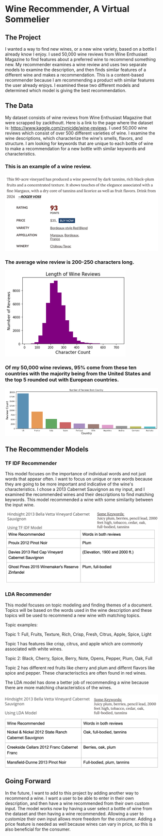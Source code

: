 # Wine Recommender, A Virtual Sommelier

## The Project

I wanted a way to find new wines, or a new wine variety, based on a bottle I already know I enjoy. I used 50,000 wine reviews from Wine Enthusiast Magazine to find features about a preferred wine to recommend something new. My recommender examines a wine review and uses two separate models to examine the description, and then finds similar features of a different wine and makes a recommendation. This is a content-based recommender because I am recommending a product with similar features the user already enjoys. I examined these two different models and determined which model is giving the best recommendation. 

## The Data
My dataset consists of wine reviews from Wine Enthusiast Magazine that were scrapped by zackthoutt. Here is a link to the page where the dataset is: https://www.kaggle.com/zynicide/wine-reviews. I used 50,000 wine reviews which consist of over 500 different varieties of wine. I examine the wine descriptions, which characterize the wine's smells, flavors, and structure. I am looking for keywords that are unique to each bottle of wine to make a recommendation for a new bottle with similar keywords and characteristics. 

### This is an example of a wine review.

![](images/wine_review.png)

### The average wine review is 200-250 characters long.

![](images/char_count.png)

### Of my 50,000 wine reviews, 95% come from these ten countries with the majority being from the United States and the top 5 rounded out with European countries.

![](images/top_ten_countries.png)


## The Recommender Models

### TF IDF Recommender

This model focuses on the importance of individual words and not just words that appear often. I want to focus on unique or rare words because they are going to be more important and indicative of the wine's characteristics. I chose a 2013 Cabernet Sauvignon as my input, and I examined the recommended wines and their descriptions to find matching keywords. This model recommended a wine with some similarity between the input wine.

![](images/tfidf_results.png)

### LDA Recommender

This model focuses on topic modeling and finding themes of a document. Topics will be based on the words used in the wine description and these topics will be used to recommend a new wine with matching topics. 

Topic examples: 

Topic 1: Full, Fruits, Texture, Rich, Crisp, Fresh, Citrus, Apple, Spice, Light

Topic 1 has features like crisp, citrus, and apple which are commonly associated with white wines.

Topic 2: Black, Cherry, Spice, Berry, Note, Opens, Pepper, Plum, Oak, Full

Topic 2 has different red fruits like cherry and plum and differnt flavors like spice and pepper. These characterisctics are often found in red wines.

The LDA model has done a better job of recommending a wine because there are more matching characteristics of the wines.

![](images/lda_results.png)



## Going Forward


In the future, I want to add to this project by adding another way to recommend a wine. I want a user to be able to enter in their own description, and then have a wine recommended from their own custom input. The model works now by having a user select a bottle of wine from the dataset and then having a wine recommended. Allowing a user to customize their own input allows more freedom for the consumer. Adding a price feature is needed as well because wines can vary in price, so this is also beneficial for the consumer. 


